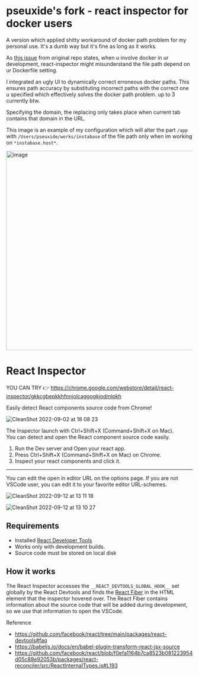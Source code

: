 # pseuxide's fork - react inspector for docker users

A version which applied shitty workaround of docker path problem for my personal use. It's a dumb way but it's fine as long as it works.

As [this issue](https://github.com/hand-dot/react-inspector/issues/3) from original repo states, when u involve docker in ur development, react-inspector might misunderstand the file path depend on ur Dockerfile setting.

I integrated an ugly UI to dynamically correct erroneous docker paths. This ensures path accuracy by substituting incorrect paths with the correct one u specified which effectively solves the docker path problem. up to 3 currently btw.

Specifying the domain, the replacing only takes place when current tab contains that domain in the URL.

This image is an example of my configuration which will alter the part `/app` with `/Users/pseuxide/works/instabase` of the file path only when im working on `*instabase.host*`.

<img width="538" alt="image" src="https://github.com/pseuxide/react-inspector/assets/33578715/1cc7674e-3112-4c25-acf2-fa2d0dc27e8e">

# React Inspector

YOU CAN TRY 👉 https://chrome.google.com/webstore/detail/react-inspector/gkkcgbepkkhfnnjolcaggogkjodmlpkh

Easily detect React components source code from Chrome!

![CleanShot 2022-09-02 at 18 08 23](https://user-images.githubusercontent.com/24843808/188106077-ff409aeb-0145-4977-9be2-16d04809cc78.gif)

The Inspector launch with Ctrl+Shift+X (Command+Shift+X on Mac).  
You can detect and open the React component source code easily.

1. Run the Dev server and Open your react app.
2. Press Ctrl+Shift+X (Command+Shift+X on Mac) on Chrome.
3. Inspect your react components and click it.

---

You can edit the open in editor URL on the options page. If you are not VSCode user, you can edit it to your favorite editor URL-schemes.

![CleanShot 2022-09-12 at 13 11 18](https://user-images.githubusercontent.com/24843808/189572510-a54463ff-1f11-4c92-a19f-007ad113009b.png)

![CleanShot 2022-09-12 at 13 10 27](https://user-images.githubusercontent.com/24843808/189572514-0c7993b4-0067-4984-8ee2-89ba978907ed.png)



## Requirements

- Installed [React Developer Tools](https://chrome.google.com/webstore/detail/react-developer-tools/fmkadmapgofadopljbjfkapdkoienihi?hl=en)
- Works only with development builds.
- Source code must be stored on local disk

## How it works

The React Inspector accesses the `__REACT_DEVTOOLS_GLOBAL_HOOK__` set globally by the React Devtools and finds the [React Fiber](https://reactjs.org/docs/faq-internals.html#what-is-react-fiber) in the HTML element that the inspector hovered over.
The React Fiber contains information about the source code that will be added during development, so we use that information to open the VSCode.

Reference
- https://github.com/facebook/react/tree/main/packages/react-devtools#faq
- https://babeljs.io/docs/en/babel-plugin-transform-react-jsx-source
- https://github.com/facebook/react/blob/f0efa1164b7ca8523b081223954d05c88e92053b/packages/react-reconciler/src/ReactInternalTypes.js#L193
